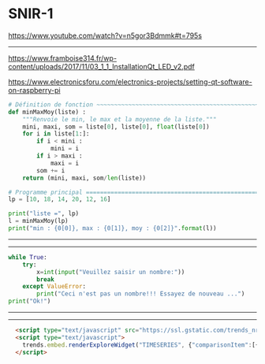 # SNIR-1

https://www.youtube.com/watch?v=n5gor3Bdmmk#t=795s

---

https://www.framboise314.fr/wp-content/uploads/2017/11/03_1_1_InstallationQt_LED_v2.pdf

https://www.electronicsforu.com/electronics-projects/setting-qt-software-on-raspberry-pi

```python
# Définition de fonction ~~~~~~~~~~~~~~~~~~~~~~~~~~~~~~~~~~~~~~~~~~~~~~~~~~~~~~
def minMaxMoy(liste) :
    """Renvoie le min, le max et la moyenne de la liste."""
    mini, maxi, som = liste[0], liste[0], float(liste[0])
    for i in liste[1:]:
        if i < mini :
            mini = i
        if i > maxi :
            maxi = i
        som += i
    return (mini, maxi, som/len(liste))

# Programme principal =========================================================
lp = [10, 18, 14, 20, 12, 16]

print("liste =", lp)
l = minMaxMoy(lp)
print("min : {0[0]}, max : {0[1]}, moy : {0[2]}".format(l))
```

---
---

```python
while True:
    try:
        x=int(input("Veuillez saisir un nombre:"))
        break
    except ValueError:
        print("Ceci n'est pas un nombre!!! Essayez de nouveau ...")
print("Ok!")
```

---
---

```HTML
  <script type="text/javascript" src="https://ssl.gstatic.com/trends_nrtr/3261_RC08/embed_loader.js"></script>
  <script type="text/javascript">
    trends.embed.renderExploreWidget("TIMESERIES", {"comparisonItem":[{"keyword":"/m/0jgqg","geo":"FR","time":"today 12-m"},{"keyword":"/m/05z1_","geo":"FR","time":"today 12-m"}],"category":0,"property":""}, {"exploreQuery":"geo=FR&q=%2Fm%2F0jgqg,%2Fm%2F05z1_&hl=fr&date=today 12-m,today 12-m","guestPath":"https://trends.google.fr:443/trends/embed/"});
  </script>

```
